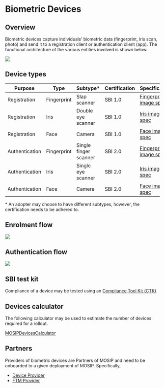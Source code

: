 # Biometric Devices

## Overview

Biometric devices capture individuals' biometric data (fingerprint, iris scan, photo) and send it to a registration client or authentication client (app). The functional architecture of the various entities involved is shown below.

![](\_images/sdk.png)

## Device types

| Purpose        | Type        | Subtype\*             | Certification | Specification                                                                                        |
| -------------- | ----------- | --------------------- | ------------- | ---------------------------------------------------------------------------------------------------- |
| Registration   | Fingerprint | Slap scanner          | SBI 1.0       | [Fingerprint image spec](https://docs.mosip.io/1.1.5/biometrics/biometric-specification#fingerprint) |
| Registration   | Iris        | Double eye scanner    | SBI 1.0       | [Iris image spec](https://docs.mosip.io/1.1.5/biometrics/biometric-specification#iris)               |
| Registration   | Face        | Camera                | SBI 1.0       | [Face image spec](https://docs.mosip.io/1.1.5/biometrics/biometric-specification#face-capture)       |
| Authentication | Fingerprint | Single finger scanner | SBI 2.0       | [Fingerprint image spec](https://docs.mosip.io/1.1.5/biometrics/biometric-specification#fingerprint) |
| Authentication | Iris        | Single eye scanner    | SBI 2.0       | [Iris image spec](https://docs.mosip.io/1.1.5/biometrics/biometric-specification#iris)               |
| Authentication | Face        | Camera                | SBI 2.0       | [Face image spec](https://docs.mosip.io/1.1.5/biometrics/biometric-specification#face-capture)       |

\* An adopter may choose to have different subtypes, however, the certification needs to be adhered to.

## Enrolment flow

![](\_images/devices-enrolment.png)

## Authentication flow

![](\_images/devices-authentication.png)

## SBI test kit

Compliance of a device may be tested using an [Compliance Tool Kit (CTK)](https://docs.mosip.io/compliance-tool-kit).

## Devices calculator

The following calculator may be used to estimate the number of devices required for a rollout.

[MOSIPDevicesCalculator](\_files/mosip-devices-calculator.xls)

## Partners

Providers of biometric devices are Partners of MOSIP and need to be onboarded to a given deployment of MOSIP. Specifically,

* [Device Provider](partners.md#device-partner-dp)
* [FTM Provider](partners.md#ftm-partner-ftmp)
